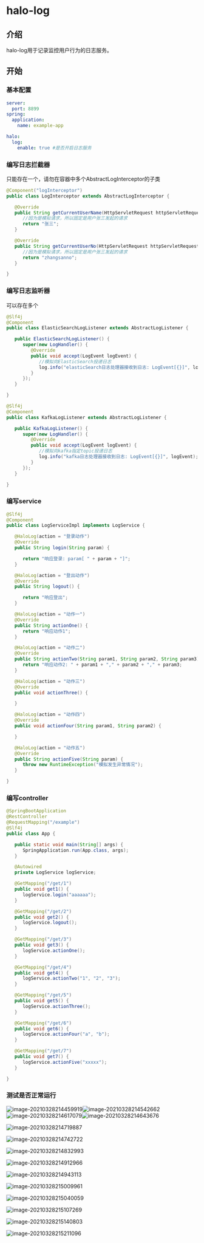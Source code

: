 # halo-log
## 介绍

halo-log用于记录监控用户行为的日志服务。

## 开始

### 基本配置

```yaml
server:
  port: 8899
spring:
  application:
    name: example-app

halo:
  log:
    enable: true #是否开启日志服务
```

### 编写日志拦截器

只能存在一个，请勿在容器中多个AbstractLogInterceptor的子类

```java
@Component("logInterceptor")
public class LogInterceptor extends AbstractLogInterceptor {

   @Override
   public String getCurrentUserName(HttpServletRequest httpServletRequest) {
      //因为是模拟请求，所以固定是用户张三发起的请求
      return "张三";
   }

   @Override
   public String getCurrentUserNo(HttpServletRequest httpServletRequest) {
      //因为是模拟请求，所以固定是用户张三发起的请求
      return "zhangsanno";
   }

}
```

### 编写日志监听器

可以存在多个

```java
@Slf4j
@Component
public class ElasticSearchLogListener extends AbstractLogListener {

   public ElasticSearchLogListener() {
      super(new LogHandler() {
         @Override
         public void accept(LogEvent logEvent) {
            //模拟向ElasticSearch投递日志
            log.info("elasticSearch日志处理器接收到日志: LogEvent[{}]", logEvent);
         }
      });
   }

}
```

```java
@Slf4j
@Component
public class KafkaLogListener extends AbstractLogListener {

   public KafkaLogListener() {
      super(new LogHandler() {
         @Override
         public void accept(LogEvent logEvent) {
            //模拟向kafka指定topic投递日志
            log.info("kafka日志处理器接收到日志: LogEvent[{}]", logEvent);
         }
      });
   }

}
```

### 编写service

```java
@Slf4j
@Component
public class LogServiceImpl implements LogService {

   @HaloLog(action = "登录动作")
   @Override
   public String login(String param) {

      return "响应登录: param[ " + param + "]";
   }

   @HaloLog(action = "登出动作")
   @Override
   public String logout() {

      return "响应登出";
   }

   @HaloLog(action = "动作一")
   @Override
   public String actionOne() {
      return "响应动作1";
   }

   @HaloLog(action = "动作二")
   @Override
   public String actionTwo(String param1, String param2, String param3) {
      return "响应动作2: " + param1 + "," + param2 + "," + param3;
   }

   @HaloLog(action = "动作三")
   @Override
   public void actionThree() {

   }

   @HaloLog(action = "动作四")
   @Override
   public void actionFour(String param1, String param2) {

   }

   @HaloLog(action = "动作五")
   @Override
   public String actionFive(String param) {
      throw new RuntimeException("模拟发生异常情况");
   }

}
```

### 编写controller

```java
@SpringBootApplication
@RestController
@RequestMapping("/example")
@Slf4j
public class App {

   public static void main(String[] args) {
      SpringApplication.run(App.class, args);
   }

   @Autowired
   private LogService logService;

   @GetMapping("/get/1")
   public void get1() {
      logService.login("aaaaaa");
   }

   @GetMapping("/get/2")
   public void get2() {
      logService.logout();
   }

   @GetMapping("/get/3")
   public void get3() {
      logService.actionOne();
   }

   @GetMapping("/get/4")
   public void get4() {
      logService.actionTwo("1", "2", "3");
   }

   @GetMapping("/get/5")
   public void get5() {
      logService.actionThree();
   }

   @GetMapping("/get/6")
   public void get6() {
      logService.actionFour("a", "b");
   }

   @GetMapping("/get/7")
   public void get7() {
      logService.actionFive("xxxxx");
   }

}
```

### 测试是否正常运行

![image-20210328214459919](https://raw.githubusercontent.com/halomzh/pic/master/20210328214501.png)![image-20210328214542662](https://raw.githubusercontent.com/halomzh/pic/master/20210328214544.png)![image-20210328214617079](https://raw.githubusercontent.com/halomzh/pic/master/20210328214618.png)![image-20210328214643676](https://raw.githubusercontent.com/halomzh/pic/master/20210328214645.png)

![image-20210328214719887](https://raw.githubusercontent.com/halomzh/pic/master/20210328214721.png)

![image-20210328214742722](https://raw.githubusercontent.com/halomzh/pic/master/20210328214744.png)

![image-20210328214832993](https://raw.githubusercontent.com/halomzh/pic/master/20210328214833.png)

![image-20210328214912966](https://raw.githubusercontent.com/halomzh/pic/master/20210328214915.png)

![image-20210328214943113](https://raw.githubusercontent.com/halomzh/pic/master/20210328214943.png)

![image-20210328215009961](https://raw.githubusercontent.com/halomzh/pic/master/20210328215011.png)

![image-20210328215040059](https://raw.githubusercontent.com/halomzh/pic/master/20210328215041.png)

![image-20210328215107269](https://raw.githubusercontent.com/halomzh/pic/master/20210328215114.png)

![image-20210328215140803](https://raw.githubusercontent.com/halomzh/pic/master/20210328215141.png)

![image-20210328215211096](https://raw.githubusercontent.com/halomzh/pic/master/20210328215212.png)